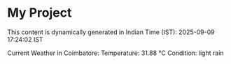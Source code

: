 # My Project

This content is dynamically generated in Indian Time (IST): 2025-09-09 17:24:02 IST


Current Weather in Coimbatore:
Temperature: 31.88 °C
Condition: light rain
